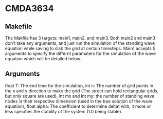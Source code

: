 # CMDA3634

## Makefile
The Makfile has 3 targets: main1, main2, and main3. Both main2 and main3 don't take any arguments, and just run the simulation of the standing wave equation while saving to disk the grid at certain timesteps. Main1 accepts 5 arguments to specify the differnt paramaters for the simulation of the wave equation which will be detailed below.

## Arguments
float T: The end time for the simulation, int n: The number of grid points in the x and y direction to make the grid (The struct can hold rectangular grids, but only square are used), 
int mx and int my: the number of standing wave nodes in their respective dimension (used in the true solution of the wave equation), float alpha: The coefficient to determine deltat with, it more or less specifies the stability of the system (1.0 being stable).
